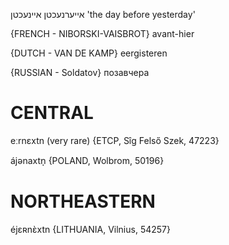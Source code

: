 אייערנעכטן
איינעכטן
'the day before yesterday'

{FRENCH - NIBORSKI-VAISBROT}
avant-hier

{DUTCH - VAN DE KAMP}
eergisteren

{RUSSIAN - Soldatov}
позавчера

CENTRAL
========

eːrnɛxtn (very rare) {ETCP, Sîg Felső Szek, 47223}

ájənaxtn̩ {POLAND, Wolbrom, 50196}

NORTHEASTERN
==============

éjɛʀnɛ̀xtn {LITHUANIA, Vilnius, 54257}